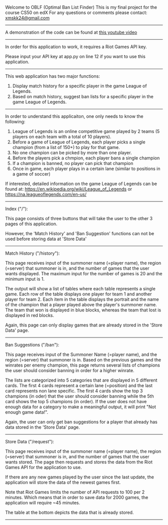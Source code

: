 Welcome to OBLF (Optimal Ban List Finder)
This is my final project for the course CS50 on edX
For any questions or comments please contact: xmskk24@gmail.com

--------------------------------------------------

A demonstration of the code can be found at [this youtube video](https://youtu.be/-ShZGQoZaDI)

--------------------------------------------------

In order for this application to work, it requires a Riot Games API key.

Please input your API key at app.py on line 12 if you want to use this application.

--------------------------------------------------

This web application has two major functions:
1. Display match history for a specific player in the game League of Legends.
2. Based on match history, suggest ban lists for a specific player in the game League of Legends.

--------------------------------------------------

In order to understand this applicaiton, one only needs to know the following:
1. League of Legends is an online competitive game played by 2 teams (5 players on each team with a total of 10 players).
2. Before a game of League of Legends, each player picks a single champion (from a list of 150+) to play for that game.
3. No one champion can be picked by more than one player.
4. Before the players pick a chmpion, each player bans a single champion
5. If a champion is banned, no player can pick that champion
6. Once in game, each player plays in a certain lane (similar to positions in a game of soccer)

If interested, detailed information on the game League of Legends can be found at: https://en.wikipedia.org/wiki/League_of_Legends or https://na.leagueoflegends.com/en-us/

--------------------------------------------------

Index ("/"):

This page consists of three buttons that will take the user to the other 3 pages of this application.

However, the 'Match History' and 'Ban Suggestion' functions can not be used before storing data at 'Store Data'

--------------------------------------------------

Match History ("/history"):

This page receives input of the summoner name (=player name), the region (=server) that summoner is in, and the number of games that the user wants displayed. The maximum input for the number of games is 20 and the minimum input is 1.

The output will show a list of tables where each table represents a single game. Each row of the table displays one player for team 1 and another player for team 2. Each item in the table displays the portrait and the name of the champion that a player played above the player's summoner name. The team that won is displayed in blue blocks, whereas the team that lost is displayed in red blocks.

Again, this page can only display games that are already stored in the 'Store Data' page.

--------------------------------------------------

Ban Suggestions ("/ban"):

This page receives input of the Summoner Name (=player name), and the region (=server) that summoner is in. Based on the previous games and the winrates per enemy champion, this page returns several lists of champions the user should consider banning in order for a higher winrate. 

The lists are categorized into 5 categories that are displayed in 5 different cards. The first 4 cards represent a certain lane (=position) and the last card represents non lane specific. The first 4 cards show the top 3 champions (in oder) that the user should consider banning while the 5th card shows the top 5 champions (in order). If the user does not have enough data for a category to make a meaningful output, it will print "Not enough game data!".

Again, the user can only get ban suggestions for a player that already has data stored in the 'Store Data' page.

--------------------------------------------------

Store Data ("/request"):

This page receives input of the summoner name (=player name), the region (=server) that summoner is in, and the number of games that the user wants stored. The page then requests and stores the data from the Riot Games API for the application to use.

If there are any new games played by the user since the last update, the application will store the data of the newest games first.

Note that Riot Games limits the number of API requests to 100 per 2 minutes. Which means that in order to save data for 2000 games, the application will require ~45 minutes.

The table at the bottom depicts the data that is already stored.

--------------------------------------------------
